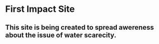 # First Impact Site

## This site is being created to spread awereness about the issue of water scarecity. 
